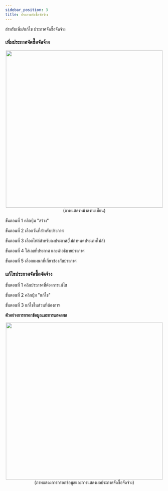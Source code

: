 ```yaml
---
sidebar_position: 3
title: ประกาศจัดซื้อจัดจ้าง
---
```

สำหรับเพิ่ม/แก้ไข ประกาศจัดซื้อจัดจ้าง 

### เพิ่มประกาศจัดซื้อจัดจ้าง

<center>
<img src="/img/add_purchase.jpg" width="500" />
</center>
<center>
(ภาพแสดงหน้าลงทะเบียน)
</center>

ขั้นตอนที่ 1 คลิกปุ่ม "สร้าง"

ขั้นตอนที่ 2 เลือกวันที่สำหรับประกาศ

ขั้นตอนที่ 3 เลือกไฟล์สำหรับลงประกาศ(ไม่กำหนดประเภทไฟล์)

ขั้นตอนที่ 4 ใส่เลขที่ประกาศ และคำอธิบายประกาศ

ขั้นตอนที่ 5 เลือกแผนกที่เกี่ยวข้องกับประกาศ


### แก้ไขประกาศจัดซื้อจัดจ้าง

ขั้นตอนที่ 1 คลิกประกาศที่ต้องการแก้ไข

ขั้นตอนที่ 2 คลิกปุ่ม "แก้ไข"

ขั้นตอนที่ 3 แก้ไขในส่วนที่ต้องการ

**ตัวอย่างการกรอกข้อมูลและการแสดงผล**

<center>
<img src="/img/result_purchase.jpg" width="500" />
</center>
<center>
(ภาพแสดงการกรอกข้อมูลและการแสดงผลประกาศจัดซื้อจัดจ้าง)
</center>
